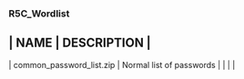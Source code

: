 ### R5C_Wordlist
 
|            NAME            |             DESCRIPTION             |
--------------------------------------------------------------------
| common_password_list.zip   |    Normal list of passwords         |
|                            |                                     |
